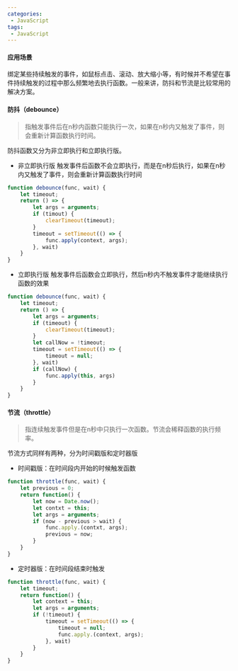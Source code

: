 ```yaml
---
categories:
 - JavaScript
tags:
 - JavaScript
---
```

#### 应用场景

绑定某些持续触发的事件，如鼠标点击、滚动、放大缩小等，有时候并不希望在事件持续触发的过程中那么频繁地去执行函数。一般来讲，防抖和节流是比较常用的解决方案。

#### 防抖（debounce）

> 指触发事件后在n秒内函数只能执行一次，如果在n秒内又触发了事件，则会重新计算函数执行时间。

防抖函数又分为非立即执行和立即执行版。

* 非立即执行版 触发事件后函数不会立即执行，而是在n秒后执行，如果在n秒内又触发了事件，则会重新计算函数执行时间

``` js
function debounce(func, wait) {
    let timeout;
    return () => {
        let args = arguments;
        if (timout) {
            clearTimeout(timeout);
        }
        timeout = setTimeout(() => {
            func.apply(context, args);
        }, wait)
    }
}
```

* 立即执行版 触发事件后函数会立即执行，然后n秒内不触发事件才能继续执行函数的效果

``` js
function debounce(func, wait) {
    let timeout;
    return () => {
        let args = arguments;
        if (timeout) {
            clearTimeout(timeout);
        }
        let callNow = !timeout;
        timeout = setTimeout(() => {
            timeout = null;
        }, wait)
        if (callNow) {
            func.apply(this, args)
        }
    }
}
```

#### 节流（throttle）

> 指连续触发事件但是在n秒中只执行一次函数。节流会稀释函数的执行频率。

节流方式同样有两种，分为时间戳版和定时器版

* 时间戳版：在时间段内开始的时候触发函数

``` js
function throttle(func, wait) {
    let previous = 0;
    return function() {
        let now = Date.now();
        let contxt = this;
        let args = arguments;
        if (now - previous > wait) {
            func.apply.(contxt, args);
            previous = now;
        }
    }
}
```

* 定时器版：在时间段结束时触发

``` js
function throttle(func, wait) {
    let timeout;
    return function() {
        let context = this;
        let args = arguments;
        if (!timeout) {
            timeout = setTimeout(() => {
                timeout = null;
                func.apply.(context, args);
            }, wait)
        }
    }
}
```
